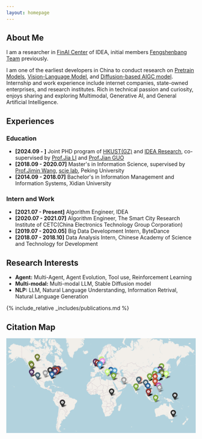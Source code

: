 ```yaml
---
layout: homepage
---
```


## About Me

I am a researcher in [FinAI Center](https://www.idea.edu.cn/research/research-finai.html) of IDEA, initial members [Fengshenbang Team](https://huggingface.co/IDEA-CCNL) previously. 
<!-- I am engaged in pre-trained large language model work, including LLM, Multimodal LLM, and Diffusion-based AIGC model.  -->
I am one of the earliest developers in China to conduct research on [Pretrain Models](https://huggingface.co/IDEA-CCNL), [Vision-Language Model](https://arxiv.org/abs/2310.08166), and [Diffusion-based AIGC model](https://huggingface.co/IDEA-CCNL/Taiyi-Stable-Diffusion-1B-Chinese-v0.1).
Internship and work experience include internet companies, state-owned enterprises, and research institutes. 
Rich in technical passion and curiosity, enjoys sharing and exploring Multimodal, Generative AI, and General Artificial Intelligence.

## Experiences

### Education
- **[2024.09 - ]** Joint PHD program of [HKUST(GZ)](https://www.hkust-gz.edu.cn/) and [IDEA Research](https://www.idea.edu.cn/), co-supervised by [Prof.Jia LI](https://sites.google.com/view/lijia) and [Prof.Jian GUO](https://www.idea.edu.cn/person/guojian/)
- **[2018.09 - 2020.07]** Master's in Information Science, supervised by [Prof.Jimin Wang](http://www.im.pku.edu.cn/szll/xxxwyjs/wjm/index.htm), [scie lab](https://scie.pku.edu.cn/), Peking University
- **[2014.09 - 2018.07]** Bachelor's in Information Management and Information Systems, Xidian University

### Intern and Work
- **[2021.07 - Present]** Algorithm Engineer, IDEA
- **[2020.07 - 2021.07]** Algorithm Engineer, The Smart City Research Institute of CETC(China Electronics Technology Group Corporation)
- **[2019.07 - 2020.05]** Big Data Development Intern, ByteDance
- **[2018.07 - 2018.10]** Data Analysis Intern, Chinese Academy of Science and Technology for Development


## Research Interests

<!-- - **FinAI:** FinLLM, Quant Trading -->
- **Agent:** Multi-Agent, Agent Evolution, Tool use, Reinforcement Learning
- **Multi-modal:** Multi-modal LLM, Stable Diffusion model
- **NLP:** LLM, Natural Language Understanding, Information Retrival, Natural Language Generation

<!-- ## News

- **[Feb. 2020]** Our paper about incremental learning is accepted to CVPR 2020.
- **[Feb. 2020]** We will host the ACM Multimedia Asia 2020 conference in Singapore!
- **[Sept. 2019]** Our paper about few-shot learning is accepted to NeurIPS 2019.
- **[Mar. 2019]** Our paper about few-shot learning is accepted to CVPR 2019. -->

{% include_relative _includes/publications.md %}

## Citation Map
![](./assets/img/citation_map.png)

<!-- {% include_relative _includes/services.md %} -->
